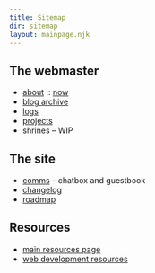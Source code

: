 ```yaml
---
title: Sitemap
dir: sitemap
layout: mainpage.njk
---
```


## The webmaster

- [about](/about) :: [now](/now)
- [blog archive](/blog)
- [logs](/logs)
- [projects](/projects)
- shrines – WIP

## The site

- [comms](/comms) – chatbox and guestbook
- [changelog](/changelog)
- [roadmap](/roadmap)

## Resources

- [main resources page](/resources)
- [web development resources](/resources/dev)
